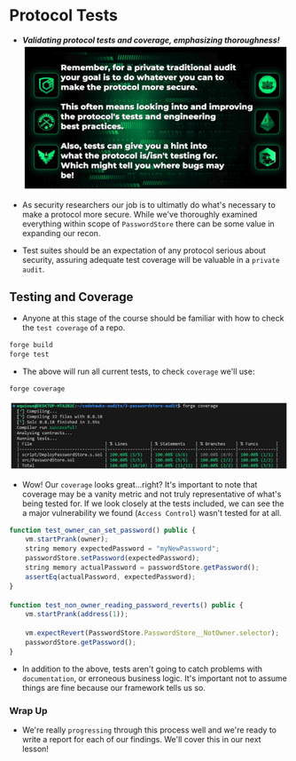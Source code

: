 # Protocol Tests
- ***Validating protocol tests and coverage, emphasizing thoroughness!***
![alt text](<Images/image copy 12.png>)

- As security researchers our job is to ultimatly do what's necessary to make a protocol more secure. While we've thoroughly examined everything within scope of `PasswordStore` there can be some value in expanding our recon.
- Test suites should be an expectation of any protocol serious about security, assuring adequate test coverage will be valuable in a `private audit`.

## Testing and Coverage
- Anyone at this stage of the course should be familiar with how to check the `test coverage` of a repo.

```bash
forge build
forge test
```

- The above will run all current tests, to check `coverage` we'll use:

```bash
forge coverage
```

![alt text](<Images/image copy 13.png>)

- Wow! Our `coverage` looks great...right? It's important to note that coverage may be a vanity metric and not truly representative of what's being tested for. If we look closely at the tests included, we can see the a major vulnerability we found (`Access Control`) wasn't tested for at all.

```js
function test_owner_can_set_password() public {
    vm.startPrank(owner);
    string memory expectedPassword = "myNewPassword";
    passwordStore.setPassword(expectedPassword);
    string memory actualPassword = passwordStore.getPassword();
    assertEq(actualPassword, expectedPassword);
}

function test_non_owner_reading_password_reverts() public {
    vm.startPrank(address(1));

    vm.expectRevert(PasswordStore.PasswordStore__NotOwner.selector);
    passwordStore.getPassword();
}
```

- In addition to the above, tests aren't going to catch problems with `documentation`, or erroneous business logic. It's important not to assume things are fine because our framework tells us so.

### Wrap Up
- We're really `progressing` through this process well and we're ready to write a report for each of our findings. We'll cover this in our next lesson!
